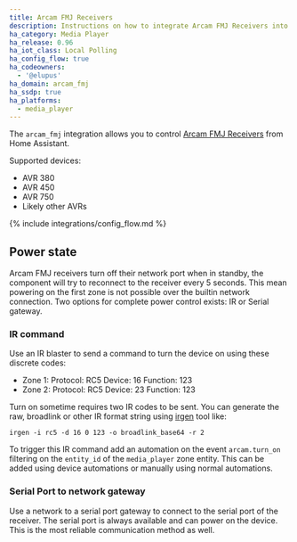 ```yaml
---
title: Arcam FMJ Receivers
description: Instructions on how to integrate Arcam FMJ Receivers into Home Assistant.
ha_category: Media Player
ha_release: 0.96
ha_iot_class: Local Polling
ha_config_flow: true
ha_codeowners:
  - '@elupus'
ha_domain: arcam_fmj
ha_ssdp: true
ha_platforms:
  - media_player
---
```


The `arcam_fmj` integration allows you to control [Arcam FMJ Receivers](https://www.arcam.co.uk/range/fmj.htm) from Home Assistant.

Supported devices:

- AVR 380
- AVR 450
- AVR 750
- Likely other AVRs

{% include integrations/config_flow.md %}

## Power state

Arcam FMJ receivers turn off their network port when in standby, the component will try to
reconnect to the receiver every 5 seconds. This mean powering on the first zone is not
possible over the builtin network connection. Two options for complete power control
exists: IR or Serial gateway.

### IR command

Use an IR blaster to send a command to turn the device on using these discrete codes:

 - Zone 1: Protocol: RC5 Device: 16 Function: 123
 - Zone 2: Protocol: RC5 Device: 23 Function: 123

Turn on sometime requires two IR codes to be sent. You can generate the raw, broadlink or other IR format string using [irgen](https://github.com/elupus/irgen) tool like:

```shell
irgen -i rc5 -d 16 0 123 -o broadlink_base64 -r 2
```

To trigger this IR command add an automation on the event `arcam.turn_on` filtering on
the `entity_id` of the `media_player` zone entity. This can be added using device automations
or manually using normal automations.

### Serial Port to network gateway

Use a network to a serial port gateway to connect to the serial port of the
receiver. The serial port is always available and can power on the device.
This is the most reliable communication method as well.
